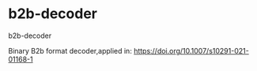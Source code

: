 # b2b-decoder
b2b-decoder


Binary B2b format decoder,applied in: https://doi.org/10.1007/s10291-021-01168-1
